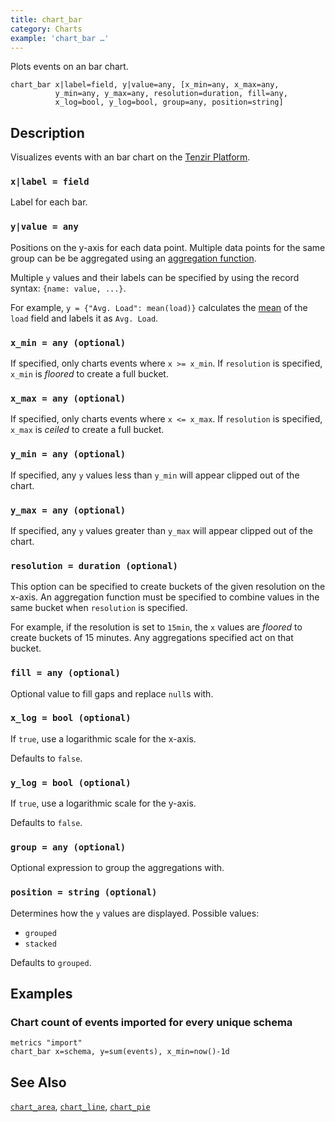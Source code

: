 ```yaml
---
title: chart_bar
category: Charts
example: 'chart_bar …'
---
```

Plots events on an bar chart.

```tql
chart_bar x|label=field, y|value=any, [x_min=any, x_max=any,
          y_min=any, y_max=any, resolution=duration, fill=any,
          x_log=bool, y_log=bool, group=any, position=string]
```

## Description

Visualizes events with an bar chart on the [Tenzir
Platform](https://app.tenzir.com).

### `x|label = field`

Label for each bar.

### `y|value = any`

Positions on the y-axis for each data point.
Multiple data points for the same group can be be aggregated using an
[aggregation function](/reference/functions#aggregation).

Multiple `y` values and their labels can be specified by using the record
syntax: `{name: value, ...}`.

For example, `y = {"Avg. Load": mean(load)}` calculates the
[mean](/reference/functions/mean) of the `load` field and labels it as `Avg. Load`.

### `x_min = any (optional)`

If specified, only charts events where `x >= x_min`.
If `resolution` is specified, `x_min` is _floored_ to create a full bucket.

### `x_max = any (optional)`

If specified, only charts events where `x <= x_max`.
If `resolution` is specified, `x_max` is _ceiled_ to create a full bucket.

### `y_min = any (optional)`

If specified, any `y` values less than `y_min` will appear clipped out of the
chart.

### `y_max = any (optional)`

If specified, any `y` values greater than `y_max` will appear clipped out of the
chart.

### `resolution = duration (optional)`

This option can be specified to create buckets of the given resolution on the
x-axis. An aggregation function must be specified to combine values in the same
bucket when `resolution` is specified.

For example, if the resolution is set to `15min`, the `x` values are _floored_
to create buckets of 15 minutes. Any aggregations specified act on that bucket.

### `fill = any (optional)`

Optional value to fill gaps and replace `null`s with.

### `x_log = bool (optional)`

If `true`, use a logarithmic scale for the x-axis.

Defaults to `false`.

### `y_log = bool (optional)`

If `true`, use a logarithmic scale for the y-axis.

Defaults to `false`.

### `group = any (optional)`

Optional expression to group the aggregations with.

### `position = string (optional)`

Determines how the `y` values are displayed. Possible values:

- `grouped`
- `stacked`

Defaults to `grouped`.

## Examples

### Chart count of events imported for every unique schema

```tql
metrics "import"
chart_bar x=schema, y=sum(events), x_min=now()-1d
```

## See Also

[`chart_area`](/reference/operators/chart_area),
[`chart_line`](/reference/operators/chart_line),
[`chart_pie`](/reference/operators/chart_pie)
